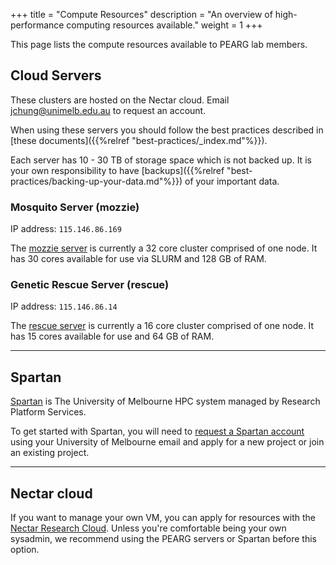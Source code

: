 +++
title = "Compute Resources"
description = "An overview of high-performance computing resources available."
weight = 1
+++

This page lists the compute resources available to PEARG lab members.


## Cloud Servers

These clusters are hosted on the Nectar cloud. Email 
[jchung@unimelb.edu.au](mailto:jchung@unimelb.edu.au) to request an account.

When using these servers you should follow the best practices described in
[these documents]({{%relref "best-practices/_index.md"%}}).

Each server has 10 - 30 TB of storage space which is not backed up.
It is your own responsibility to have 
[backups]({{%relref "best-practices/backing-up-your-data.md"%}}) of your 
important data.

### Mosquito Server (mozzie)

IP address: `115.146.86.169`

The [mozzie server](http://115.146.86.169/) is currently a 32 core cluster comprised of 
one node. It has 30 cores available for use via SLURM and 128 GB of RAM.


### Genetic Rescue Server (rescue)

IP address: `115.146.86.14`

The [rescue server](http://115.146.86.14) is currently a 16 core cluster comprised of
one node. It has 15 cores available for use and 64 GB of RAM.

-----

## Spartan

[Spartan](https://dashboard.hpc.unimelb.edu.au/) is The University of Melbourne 
HPC system managed by Research Platform Services.

To get started with Spartan, you will need to [request a Spartan account](https://dashboard.hpc.unimelb.edu.au/karaage/)
using your University of Melbourne email and apply for a new project or join an
existing project.


-----

## Nectar cloud

If you want to manage your own VM, you can apply for resources with the 
[Nectar Research Cloud](http://cloud.nectar.org.au/). Unless you're comfortable 
being your own sysadmin, we recommend using the PEARG servers or Spartan before 
this option.


